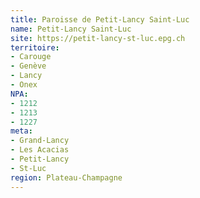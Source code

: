 ```yaml
---
title: Paroisse de Petit-Lancy Saint-Luc
name: Petit-Lancy Saint-Luc
site: https://petit-lancy-st-luc.epg.ch
territoire:
- Carouge
- Genève
- Lancy
- Onex
NPA:
- 1212
- 1213
- 1227
meta:
- Grand-Lancy
- Les Acacias
- Petit-Lancy
- St-Luc
region: Plateau-Champagne
---
```


